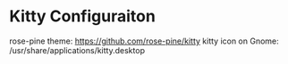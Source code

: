 # Kitty Configuraiton

rose-pine theme: https://github.com/rose-pine/kitty
kitty icon on Gnome: /usr/share/applications/kitty.desktop
